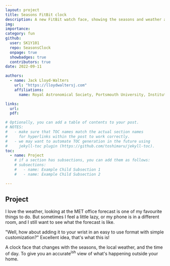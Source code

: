 ```yaml
---
layout: project
title: Seasons FitBit clock
description: A new FitBit watch face, showing the seasons and weather at your wrist.
img: 
importance:
category: fun
github:
  user: SK1Y101
  repo: SeasonsClock
  onpage: true
  showbadges: true
  contributors: true
date: 2022-09-11

authors:
  - name: Jack Lloyd-Walters
    url: "https://lloydwaltersj.com"
    affiliations:
      name: Royal Astronomical Society, Portsmouth University, Institute of Physics, British Astronomical Association

links:
  url: 
  pdf:

# Optionally, you can add a table of contents to your post.
# NOTES:
#   - make sure that TOC names match the actual section names
#     for hyperlinks within the post to work correctly.
#   - we may want to automate TOC generation in the future using
#     jekyll-toc plugin (https://github.com/toshimaru/jekyll-toc).
toc:
  - name: Project
    # if a section has subsections, you can add them as follows:
    # subsections:
    #   - name: Example Child Subsection 1
    #   - name: Example Child Subsection 2

---
```


## Project

I love the weather, looking at the MET office forecast is one of my favourite things to do.
But sometimes I feel a little lazy, or my phone is in a different room, and I still want to see what the forecast is like.

"Well, how about adding it to your wrist in an easy to use format with simple customization?"
Excellent idea, that's what this is!

A clock face that changes with the seasons, the local weather, and the time of day. To give you an accurate<sup>ish</sup> view of what's happening outside your home.
